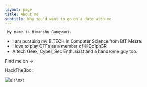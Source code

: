 ```yaml
---
layout: page
title: About me
subtitle: Why you'd want to go on a date with me
---
```


     My name is Himanshu Gangwani. 
- I am pursuing my B.TECH in Computer Science from BIT Mesra. 
- I love to play CTFs as a member of @Dc1ph3R 
- A tech Geek, Cyber_Sec Enthusiast and a handsome guy too.

Find me on ->

HackTheBox : 

![alt text](https://www.hackthebox.eu/badge/image/92191 "Logo Title Text 1")




